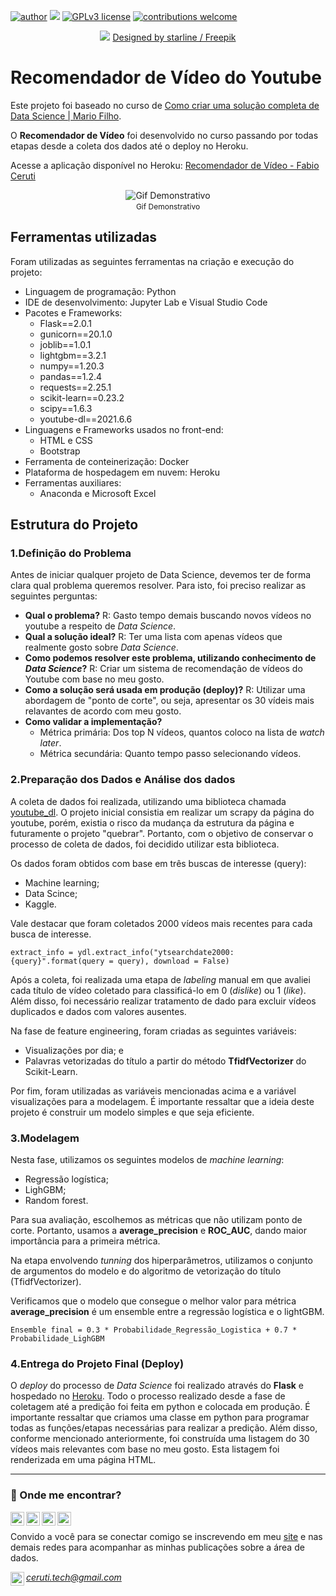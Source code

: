 [![author](https://img.shields.io/badge/author-fabiocceruti-red.svg)](https://www.linkedin.com/in/fabio-corr%C3%AAa-ceruti-32ab704b/) [![](https://img.shields.io/badge/python-3.7+-blue.svg)](https://www.python.org/downloads/release/python-365/) [![GPLv3 license](https://img.shields.io/badge/License-GPLv3-blue.svg)](http://perso.crans.org/besson/LICENSE.html) [![contributions welcome](https://img.shields.io/badge/contributions-welcome-brightgreen.svg?style=flat)](https://github.com/carlosfab/data_science/issues)

<p align="center">
  <img src="https://github.com/fabiocceruti/Portfolio/blob/main/Banner_Principal_Ajustado.png?raw=true" >
  <a href="http://www.freepik.com">Designed by starline / Freepik</a>
</p>

# Recomendador de Vídeo do Youtube

Este projeto foi baseado no curso de [Como criar uma solução completa de Data Science | Mario Filho](http://mariofilho.com/curso/).

O **Recomendador de Vídeo** foi desenvolvido no curso passando por todas etapas desde a coleta dos dados até o deploy no Heroku.

Acesse a aplicação disponível no Heroku: [Recomendador de Vídeo - Fabio Ceruti](http://recomendador-video-fabioceruti.herokuapp.com/)

<p align="center" style="margin-bottom: -10px">
    <img src="https://gifs.com/gif/gif-desmonstracao-Og766Y" alt="Gif Demonstrativo">
    <p align="center" style="font-size: 12px">Gif Demonstrativo</p>
</p>

## Ferramentas utilizadas

Foram utilizadas as seguintes ferramentas na criação e execução do projeto:

- Linguagem de programação: Python
- IDE de desenvolvimento: Jupyter Lab e Visual Studio Code
- Pacotes e Frameworks: 
    - Flask==2.0.1
    - gunicorn==20.1.0
    - joblib==1.0.1
    - lightgbm==3.2.1
    - numpy==1.20.3
    - pandas==1.2.4
    - requests==2.25.1
    - scikit-learn==0.23.2
    - scipy==1.6.3
    - youtube-dl==2021.6.6
- Linguagens e Frameworks usados no front-end:
    - HTML e CSS
    - Bootstrap
- Ferramenta de conteinerização: Docker
- Plataforma de hospedagem em nuvem: Heroku
- Ferramentas auxiliares:
    - Anaconda e Microsoft Excel

## Estrutura do Projeto

### 1.Definição do Problema

Antes de iniciar qualquer projeto de Data Science, devemos ter de forma clara qual problema queremos resolver. Para isto, foi preciso realizar as seguintes perguntas:
- **Qual o problema?** R: Gasto tempo demais buscando novos vídeos no youtube a respeito de *Data Science*.
- **Qual a solução ideal?** R: Ter uma lista com apenas vídeos que realmente gosto sobre *Data Science*.
- **Como podemos resolver este problema, utilizando conhecimento de *Data Science*?** R: Criar um sistema de recomendação de vídeos do Youtube com base no meu gosto.
- **Como a solução será usada em produção (deploy)?** R: Utilizar uma abordagem de "ponto de corte", ou seja, apresentar os 30 vídeis mais relavantes de acordo com meu gosto.
- **Como validar a implementação?**
  - Métrica primária: Dos top N vídeos, quantos coloco na lista de *watch later*.
  - Métrica secundária: Quanto tempo passo selecionando vídeos.

### 2.Preparação dos Dados e Análise dos dados

A coleta de dados foi realizada, utilizando uma biblioteca chamada [youtube_dl](https://youtube-dl.org/). O projeto inicial consistia em realizar um scrapy da página do youtube, porém, existia o risco da mudança da estrutura da página e futuramente o projeto "quebrar". Portanto, com o objetivo de conservar o processo de coleta de dados, foi decidido utilizar esta biblioteca.

Os dados foram obtidos com base em três buscas de interesse (query):
- Machine learning;
- Data Scince;
- Kaggle.

Vale destacar que foram coletados 2000 vídeos mais recentes para cada busca de interesse.

```
extract_info = ydl.extract_info("ytsearchdate2000:{query}".format(query = query), download = False)
```
Após a coleta, foi realizada uma etapa de *labeling* manual em que avaliei cada título de vídeo coletado para classificá-lo em 0 (*dislike*) ou 1 (*like*). Além disso, foi necessário realizar tratamento de dado para excluir vídeos duplicados e dados com valores ausentes.

Na fase de feature engineering, foram criadas as seguintes variáveis:
- Visualizações por dia; e 
- Palavras vetorizadas do título a partir do método **TfidfVectorizer** do Scikit-Learn.

Por fim, foram utilizadas as variáveis mencionadas acima e a variável visualizações para a modelagem. É importante ressaltar que a ideia deste projeto é construir um modelo simples e que seja eficiente.

### 3.Modelagem

Nesta fase, utilizamos os seguintes modelos de *machine learning*:
- Regressão logística;
- LighGBM;
- Random forest.

Para sua avaliação, escolhemos as métricas que não utilizam ponto de corte. Portanto, usamos a **average_precision** e **ROC_AUC**, dando maior importância para a primeira métrica.

Na etapa envolvendo *tunning* dos hiperparâmetros, utilizamos o conjunto de argumentos do modelo e do algoritmo de vetorização do título (TfidfVectorizer). 

Verificamos que o modelo que consegue o melhor valor para métrica **average_precision** é um ensemble entre a regressão logística e o lightGBM.

```
Ensemble final = 0.3 * Probabilidade_Regressão_Logistica + 0.7 * Probabilidade_LighGBM
```

### 4.Entrega do Projeto Final (Deploy)

O *deploy* do processo de *Data Science* foi realizado através do **Flask** e hospedado no [Heroku](http://recomendador-video-fabioceruti.herokuapp.com/). Todo o processo realizado desde a fase de coletagem até a predição foi feita em python e colocada em produção. É importante ressaltar que criamos uma classe em python para programar todas as funções/etapas necessárias para realizar a predição. Além disso, conforme mencionado anteriormente, foi construída uma listagem do 30 vídeos mais relevantes com base no meu gosto. 
Esta listagem foi renderizada em uma página HTML.

-------------------------------------------------------

### 📡 Onde me encontrar?

[<img align="left"  width="22px" src="https://cdn.jsdelivr.net/npm/simple-icons@3.4.0/icons/linkedin.svg" />](https://www.linkedin.com/in/fabio-ceruti/)
[<img align="left"  width="22px" src="https://cdn3.iconfinder.com/data/icons/colorful-guache-social-media-logos-1/159/social-media_web-512.png" />](https://fabioceruti.tech/)
[<img align="left" alt="fabiocceruti | medium" width="22px" src="https://cdn.jsdelivr.net/npm/simple-icons@3.4.0/icons/medium.svg" />](https://fabiocceruti.medium.com/)
[<img align="left" alt="fabio_cceruti | Instagram" width="22px" src="https://cdn4.iconfinder.com/data/icons/picons-social/57/38-instagram-2-512.png" />](https://www.instagram.com/fabio_cceruti/)
<br/>

Convido a você para se conectar comigo se inscrevendo em meu [site](https://fabioceruti.tech/) e nas demais redes para acompanhar as minhas publicações sobre a área de dados. 

<img align="left" alt="ceruti.tech | gmail" width="22px" src="https://cdn1.iconfinder.com/data/icons/logos-and-brands-3/512/147_Gmail_logo_logos-512.png" />*ceruti.tech@gmail.com*


